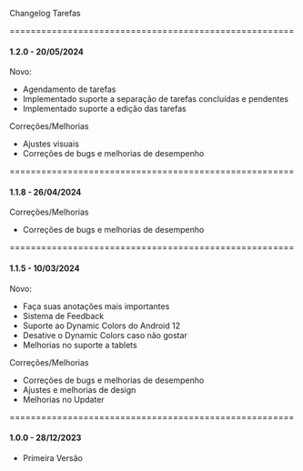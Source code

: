 Changelog Tarefas

======================================================
#### 1.2.0 - 20/05/2024

Novo:
- Agendamento de tarefas
- Implementado suporte a separação de tarefas concluídas e pendentes
- Implementado suporte a edição das tarefas

Correções/Melhorias
- Ajustes visuais
- Correções de bugs e melhorias de desempenho

======================================================
#### 1.1.8 - 26/04/2024

Correções/Melhorias
- Correções de bugs e melhorias de desempenho

======================================================
#### 1.1.5 - 10/03/2024

Novo:
- Faça suas anotações mais importantes
- Sistema de Feedback
- Suporte ao Dynamic Colors do Android 12
- Desative o Dynamic Colors caso não gostar
- Melhorias no suporte a tablets

Correções/Melhorias
- Correções de bugs e melhorias de desempenho
- Ajustes e melhorias de design
- Melhorias no Updater

======================================================
#### 1.0.0 - 28/12/2023
- Primeira Versão